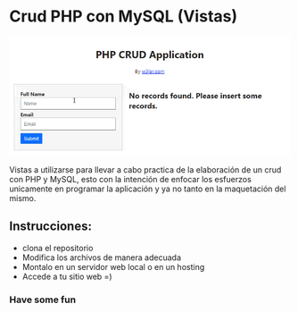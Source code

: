 # Crud PHP con MySQL (Vistas)

<p align="center">
  <img src="img/php-crud-application-demo.gif">
</p>

Vistas a utilizarse para llevar a cabo practica de la elaboración de un crud con PHP y MySQL, esto con la intención de enfocar los esfuerzos unicamente en programar la aplicación y  ya no tanto en la maquetación del mismo.

## Instrucciones:
- clona el repositorio
- Modifica los archivos de manera adecuada
- Montalo en un servidor web local o en un hosting
- Accede a tu sitio web =)

### Have some fun